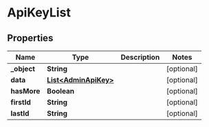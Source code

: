 

# ApiKeyList


## Properties

| Name | Type | Description | Notes |
|------------ | ------------- | ------------- | -------------|
|**_object** | **String** |  |  [optional] |
|**data** | [**List&lt;AdminApiKey&gt;**](AdminApiKey.md) |  |  [optional] |
|**hasMore** | **Boolean** |  |  [optional] |
|**firstId** | **String** |  |  [optional] |
|**lastId** | **String** |  |  [optional] |



